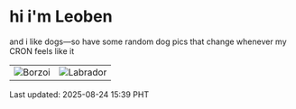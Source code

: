 # hi i'm Leoben

and i like dogs—so have some random dog pics that change whenever my CRON feels like it

|  |  |
|--------|----------|
| ![Borzoi](https://random-dog-vercel.vercel.app/api/random-borzoi?v=1756021140) | ![Labrador](https://random-dog-vercel.vercel.app/api/random-labrador?v=1756021140) |

Last updated: 2025-08-24 15:39 PHT
